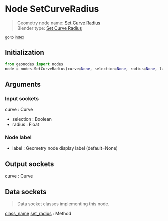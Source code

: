 
# Node SetCurveRadius

> Geometry node name: [Set Curve Radius](https://docs.blender.org/manual/en/latest/modeling/geometry_nodes/material/set_curve_radius.html)<br>
  Blender type: [Set Curve Radius](https://docs.blender.org/api/current/bpy.types.GeometryNodeSetCurveRadius.html)
  
<sub>go to [index](/docs/index.md)</sub>

## Initialization

```python
from geonodes import nodes
node = nodes.SetCurveRadius(curve=None, selection=None, radius=None, label=None)
```



## Arguments


### Input sockets

curve : Curve
- selection : Boolean
- radius : Float

### Node label

- label : Geometry node display label (default=None)

## Output sockets

curve : Curve

## Data sockets

> Data socket classes implementing this node.
  
[class_name](/docs/sockets/Curve.md) [set_radius](/docs/sockets/Curve.md#set_radius) : Method

